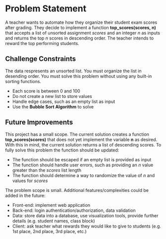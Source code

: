# Problem Statement

A teacher wants to automate how they organize their student exam scores after grading. They decide to implement a function **top_scores(scores, n)** that accepts a list of unsorted assignment *scores* and an integer *n* as inputs and returns the top *n* scores in descending order. The teacher intends to reward the top performing students.

## Challenge Constraints

The data respresents an unsorted list. You must organize the list in desending order. You must solve this problem without using any built-in sorting functions.

- Each score is between 0 and 100
- Do not create a new list to store values
- Handle edge cases, such as an empty list as input
- Use the **Bubble Sort Algorithm** to solve

## Future Improvements

This project has a small scope. The current solution creates a function **top_scores(scores)** that does not yet implement the variable **n** as desired. With this in mind, the current solution returns a list of descending scores. To fully solve this problem the function should be updated:

- The function should be escaped if an empty list is provided as input
- The function should handle user errors, such as providing an *n* value greater than the *scores* list length
- The function should determine a way to randomize the value of *n* and values for *scores*

The problem scope is small. Additional features/complexities could be added in the future:

- Front-end: implement web application
- Back-end: login authentication/authorization, data validation
- Data: store data into a database, use visualization tools, provide further details (e.g. student names, class block)
- Client: ask teacher what rewards they would like to give to students (e.g. 1st place, 2nd place, 3rd place, etc.)
